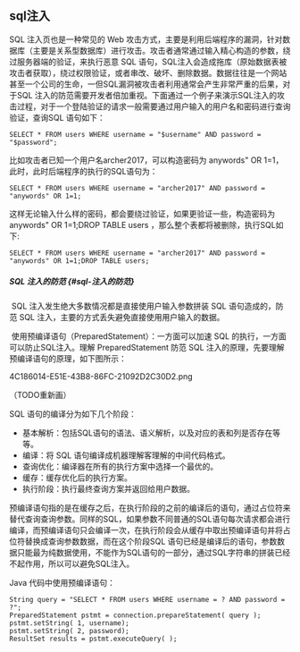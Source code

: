 ## sql注入

SQL 注入页也是一种常见的 Web 攻击方式，主要是利用后端程序的漏洞，针对数据库（主要是关系型数据库）进行攻击。攻击者通常通过输入精心构造的参数，绕过服务器端的验证，来执行恶意 SQL 语句，SQL注入会造成拖库（原始数据表被攻击者获取），绕过权限验证，或者串改、破坏、删除数据。数据往往是一个网站甚至一个公司的生命，一但SQL漏洞被攻击者利用通常会产生非常严重的后果，对于SQL 注入的防范需要开发者倍加重视。下面通过一个例子来演示SQL注入的攻击过程，对于一个登陆验证的请求一般需要通过用户输入的用户名和密码进行查询验证，查询SQL 语句如下：

```
SELECT * FROM users WHERE username = "$username" AND password = "$password";
```

比如攻击者已知一个用户名archer2017，可以构造密码为 anywords" OR 1=1，此时，此时后端程序的执行的SQL语句为：

```
SELECT * FROM users WHERE username = "archer2017" AND password = "anywords" OR 1=1;
```

这样无论输入什么样的密码，都会要绕过验证，如果更验证一些，构造密码为 anywords" OR 1=1;DROP TABLE users ，那么整个表都将被删除，执行SQL如下:

```
SELECT * FROM users WHERE username = "archer2017" AND password = "anywords" OR 1=1;DROP TABLE users;
```

##### SQL 注入的防范 {#sql-注入的防范}

​ SQL 注入发生绝大多数情况都是直接使用户输入参数拼装 SQL 语句造成的，防范 SQL 注入，主要的方式丢失避免直接使用用户输入的数据。

​ 使用预编译语句（PreparedStatement）：一方面可以加速 SQL 的执行，一方面可以防止SQL注入。理解 PreparedStatement 防范 SQL 注入的原理，先要理解预编译语句的原理，如下图所示：

4C186014-E51E-43B8-86FC-21092D2C30D2.png

（TODO重新画）

SQL 语句的编译分为如下几个阶段：

* 基本解析：包括SQL语句的语法、语义解析，以及对应的表和列是否存在等等。
* 编译：将 SQL 语句编译成机器理解客理解的中间代码格式。
* 查询优化：编译器在所有的执行方案中选择一个最优的。
* 缓存：缓存优化后的执行方案。
* 执行阶段：执行最终查询方案并返回给用户数据。

​ 预编译语句指的是在缓存之后，在执行阶段的之前的编译后的语句，通过占位符来替代查询查询参数。同样的SQL，如果参数不同普通的SQL语句每次请求都会进行编译，而预编译语句只会编译一次，在执行阶段会从缓存中取出预编译语句并将占位符替换成查询参数数据，而在这个阶段SQL 语句已经是编译后的语句，参数数据只能最为纯数据使用，不能作为SQL语句的一部分，通过SQL字符串的拼装已经不起作用，所以可以避免SQL注入。

Java 代码中使用预编译语句：

```
String query = "SELECT * FROM users WHERE username = ? AND password = ?";
PreparedStatement pstmt = connection.prepareStatement( query );
pstmt.setString( 1, username); 
pstmt.setString( 2, password); 
ResultSet results = pstmt.executeQuery( );
```











